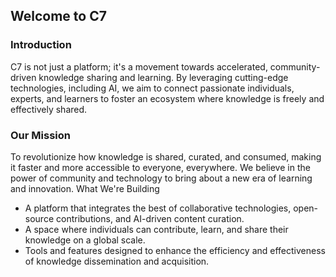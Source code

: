 ## Welcome to C7
### Introduction
C7 is not just a platform; it's a movement towards accelerated, community-driven knowledge sharing and learning. By leveraging cutting-edge technologies, including AI, we aim to connect passionate individuals, experts, and learners to foster an ecosystem where knowledge is freely and effectively shared.

### Our Mission

To revolutionize how knowledge is shared, curated, and consumed, making it faster and more accessible to everyone, everywhere. We believe in the power of community and technology to bring about a new era of learning and innovation.
What We're Building

- A platform that integrates the best of collaborative technologies, open-source contributions, and AI-driven content curation.
- A space where individuals can contribute, learn, and share their knowledge on a global scale.
- Tools and features designed to enhance the efficiency and effectiveness of knowledge dissemination and acquisition.
